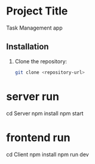 # Project Title

Task Management app

## Installation

1. Clone the repository:
   ```bash
   git clone <repository-url>
   
# server run
cd Server
npm install
npm start

# frontend run
cd Client
npm install
npm run dev


